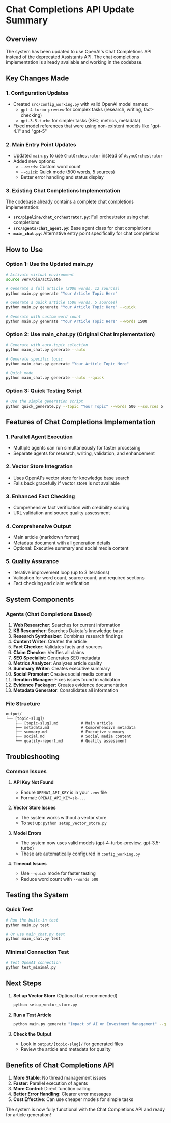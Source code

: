 # Chat Completions API Update Summary

## Overview
The system has been updated to use OpenAI's Chat Completions API instead of the deprecated Assistants API. The chat completions implementation is already available and working in the codebase.

## Key Changes Made

### 1. Configuration Updates
- Created `src/config_working.py` with valid OpenAI model names:
  - `gpt-4-turbo-preview` for complex tasks (research, writing, fact-checking)
  - `gpt-3.5-turbo` for simpler tasks (SEO, metrics, metadata)
- Fixed model references that were using non-existent models like "gpt-4.1" and "gpt-5"

### 2. Main Entry Point Updates
- Updated `main.py` to use `ChatOrchestrator` instead of `AsyncOrchestrator`
- Added new options:
  - `--words`: Custom word count
  - `--quick`: Quick mode (500 words, 5 sources)
  - Better error handling and status display

### 3. Existing Chat Completions Implementation
The codebase already contains a complete chat completions implementation:

- **`src/pipeline/chat_orchestrator.py`**: Full orchestrator using chat completions
- **`src/agents/chat_agent.py`**: Base agent class for chat completions
- **`main_chat.py`**: Alternative entry point specifically for chat completions

## How to Use

### Option 1: Use the Updated main.py
```bash
# Activate virtual environment
source venv/bin/activate

# Generate a full article (2000 words, 12 sources)
python main.py generate "Your Article Topic Here"

# Generate a quick article (500 words, 5 sources)  
python main.py generate "Your Article Topic Here" --quick

# Generate with custom word count
python main.py generate "Your Article Topic Here" --words 1500
```

### Option 2: Use main_chat.py (Original Chat Implementation)
```bash
# Generate with auto-topic selection
python main_chat.py generate --auto

# Generate specific topic
python main_chat.py generate "Your Article Topic Here"

# Quick mode
python main_chat.py generate --auto --quick
```

### Option 3: Quick Testing Script
```bash
# Use the simple generation script
python quick_generate.py --topic "Your Topic" --words 500 --sources 5
```

## Features of Chat Completions Implementation

### 1. Parallel Agent Execution
- Multiple agents can run simultaneously for faster processing
- Separate agents for research, writing, validation, and enhancement

### 2. Vector Store Integration
- Uses OpenAI's vector store for knowledge base search
- Falls back gracefully if vector store is not available

### 3. Enhanced Fact Checking
- Comprehensive fact verification with credibility scoring
- URL validation and source quality assessment

### 4. Comprehensive Output
- Main article (markdown format)
- Metadata document with all generation details
- Optional: Executive summary and social media content

### 5. Quality Assurance
- Iterative improvement loop (up to 3 iterations)
- Validation for word count, source count, and required sections
- Fact checking and claim verification

## System Components

### Agents (Chat Completions Based)
1. **Web Researcher**: Searches for current information
2. **KB Researcher**: Searches Dakota's knowledge base
3. **Research Synthesizer**: Combines research findings
4. **Content Writer**: Creates the article
5. **Fact Checker**: Validates facts and sources
6. **Claim Checker**: Verifies all claims
7. **SEO Specialist**: Generates SEO metadata
8. **Metrics Analyzer**: Analyzes article quality
9. **Summary Writer**: Creates executive summary
10. **Social Promoter**: Creates social media content
11. **Iteration Manager**: Fixes issues found in validation
12. **Evidence Packager**: Creates evidence documentation
13. **Metadata Generator**: Consolidates all information

### File Structure
```
output/
└── [topic-slug]/
    ├── [topic-slug].md          # Main article
    ├── metadata.md              # Comprehensive metadata
    ├── summary.md               # Executive summary
    ├── social.md                # Social media content
    └── quality-report.md        # Quality assessment
```

## Troubleshooting

### Common Issues

1. **API Key Not Found**
   - Ensure `OPENAI_API_KEY` is in your `.env` file
   - Format: `OPENAI_API_KEY=sk-...`

2. **Vector Store Issues**
   - The system works without a vector store
   - To set up: `python setup_vector_store.py`

3. **Model Errors**
   - The system now uses valid models (gpt-4-turbo-preview, gpt-3.5-turbo)
   - These are automatically configured in `config_working.py`

4. **Timeout Issues**
   - Use `--quick` mode for faster testing
   - Reduce word count with `--words 500`

## Testing the System

### Quick Test
```bash
# Run the built-in test
python main.py test

# Or use main_chat.py test
python main_chat.py test
```

### Minimal Connection Test
```bash
# Test OpenAI connection
python test_minimal.py
```

## Next Steps

1. **Set up Vector Store** (Optional but recommended)
   ```bash
   python setup_vector_store.py
   ```

2. **Run a Test Article**
   ```bash
   python main.py generate "Impact of AI on Investment Management" --quick
   ```

3. **Check the Output**
   - Look in `output/[topic-slug]/` for generated files
   - Review the article and metadata for quality

## Benefits of Chat Completions API

1. **More Stable**: No thread management issues
2. **Faster**: Parallel execution of agents
3. **More Control**: Direct function calling
4. **Better Error Handling**: Clearer error messages
5. **Cost Effective**: Can use cheaper models for simple tasks

The system is now fully functional with the Chat Completions API and ready for article generation!